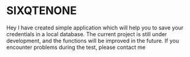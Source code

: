 # SIXQTENONE
Hey I have created simple application which will help you to save your credentials in a local database. The current project is still under development, and the functions will be improved in the future. If you encounter problems during the test, please contact me
